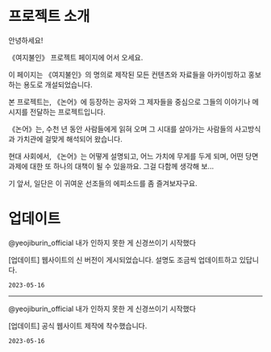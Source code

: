 
# 프로젝트 소개

안녕하세요!

《여지불인》 프로젝트 페이지에 어서 오세요. 

이 페이지는 《여지불인》의 명의로 제작된 모든 컨텐츠와 자료들을 아카이빙하고 홍보하는 용도로 개설되었습니다.

본 프로젝트는, 《논어》에 등장하는 공자와 그 제자들을 중심으로 그들의 이야기나 메시지를 전달하는 프로젝트입니다. 

《논어》는, 수천 년 동안 사람들에게 읽혀 오며 그 시대를 살아가는 사람들의 사고방식과 가치관에 걸맞게 해석되어 왔습니다.

현대 사회에서, 《논어》는 어떻게 설명되고, 어느 가치에 무게를 두게 되며, 어떤 당면 과제에 대한 또 하나의 대책이 될 수 있을까요. 그걸 다함께 생각해 보...

기 앞서, 일단은 이 귀여운 선조들의 에피소드를 좀 즐겨보자구요.

# 업데이트

@yeojiburin_official 내가 인하지 못한 게 신경쓰이기 시작했다

[업데이트] 웹사이트의 신 버전이 게시되었습니다. 설명도 조금씩 업데이트하고 있답니다.

`2023-05-16`

---

@yeojiburin_official 내가 인하지 못한 게 신경쓰이기 시작했다

[업데이트] 공식 웹사이트 제작에 착수했습니다.

`2023-05-16`
